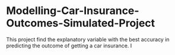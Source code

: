 # Modelling-Car-Insurance-Outcomes-Simulated-Project
This project find the explanatory variable with the best accuracy in predicting the outcome of getting a car insurance. I
